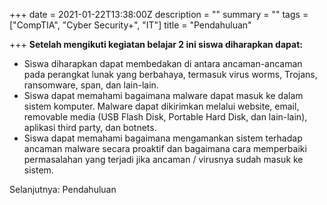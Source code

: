 +++
date = 2021-01-22T13:38:00Z
description = ""
summary = ""
tags = ["CompTIA", "Cyber Security+", "IT"]
title = "Pendahuluan"

+++
**Setelah mengikuti kegiatan belajar 2 ini siswa diharapkan dapat:**

* Siswa diharapkan dapat membedakan di antara ancaman-ancaman pada perangkat lunak yang berbahaya, termasuk virus worms, Trojans, ransomware, span, dan lain-lain.
* Siswa dapat memahami bagaimana malware dapat masuk ke dalam sistem komputer. Malware dapat dikirimkan melalui website, email, removable media (USB Flash Disk, Portable Hard Disk, dan lain-lain), aplikasi third party, dan botnets.
* Siswa dapat memahami bagaimana mengamankan sistem terhadap ancaman malware secara proaktif dan bagaimana cara memperbaiki permasalahan yang terjadi jika ancaman / virusnya sudah masuk ke sistem.

Selanjutnya: Pendahuluan